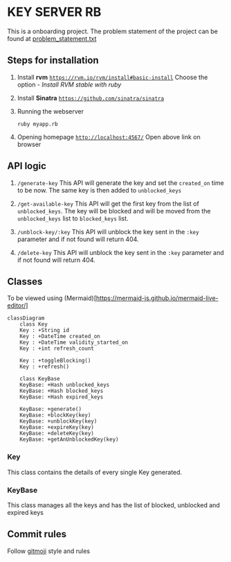 # KEY SERVER RB

This is a onboarding project. The problem statement of the project can be found at [problem_statement.txt](https://github.com/tushar2289/key-server-rb/blob/master/problem_statement.txt)

## Steps for installation

1. Install **rvm**
   [`https://rvm.io/rvm/install#basic-install`](https://rvm.io/rvm/install#basic-install)
   Choose the option - _Install RVM stable with ruby_

2. Install **Sinatra**
   [`https://github.com/sinatra/sinatra`](https://github.com/sinatra/sinatra)

3. Running the webserver

   ```
   ruby myapp.rb
   ```

4. Opening homepage
   [`http://localhost:4567/`](http://localhost:4567/)
   Open above link on browser

## API logic

1. `/generate-key`
   This API will generate the key and set the `created_on` time to be now. The same key is then added to `unblocked_keys`

2. `/get-available-key`
   This API will get the first key from the list of `unblocked_keys`. The key will be blocked and will be moved from the `unblocked_keys` list to `blocked_keys` list.

3. `/unblock-key/:key`
   This API will unblock the key sent in the `:key` parameter and if not found will return 404.

4. `/delete-key`
   This API will unblock the key sent in the `:key` parameter and if not found will return 404.

## Classes

To be viewed using (Mermaid)[https://mermaid-js.github.io/mermaid-live-editor/]

```mermaid
classDiagram
	class Key
	Key : +String id
	Key : +DateTime created_on
	Key : +DateTime validity_started_on
	Key : +int refresh_count

	Key : +toggleBlocking()
	Key : +refresh()

	class KeyBase
	KeyBase: +Hash unblocked_keys
	KeyBase: +Hash blocked_keys
	KeyBase: +Hash expired_keys

	KeyBase: +generate()
	KeyBase: +blockKey(key)
	KeyBase: +unblockKey(key)
	KeyBase: +expireKey(key)
	KeyBase: +deleteKey(key)
	KeyBase: +getAnUnblockedKey(key)
```

### Key

This class contains the details of every single Key generated.

### KeyBase

This class manages all the keys and has the list of blocked, unblocked and expired keys

## Commit rules

Follow [gitmoji](https://github.com/carloscuesta/gitmoji) style and rules
